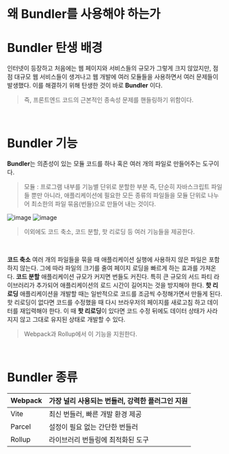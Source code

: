 # 왜 Bundler를 사용해야 하는가

# Bundler 탄생 배경
인터넷이 등장하고 처음에는 웹 페이지와 서비스들의 규모가 그렇게 크지 않았지만, 점점 대규모 웹 서비스들이 생겨나고 웹 개발에 여러 모듈들을 사용하면서 여러 문제들이 발생했다. 이를 해결하기 위해 탄생한 것이 바로 **Bundler** 이다.

  > 즉, 프론트엔드 코드의 근본적인 종속성 문제를 핸들링하기 위함이다.

  <br/>

  # Bundler 기능

  **Bundler**는 의존성이 있는 모듈 코드를 하나 혹은 여러 개의 파일로 만들어주는 도구이다.

  > 모듈 : 프로그램 내부를 기능별 단위로 분할한 부분
  > 즉, 단순히 자바스크립트 파일들 뿐만 아니라, 애플리케이션에 필요한 모든 종류의 파일들을 모듈 단위로 나누어 최소한의 파일 묶음(번들)으로 만들어 내는 것이다.

  ![image](https://github.com/user-attachments/assets/7619af1d-0302-4fa7-95b6-ff36c8461373)
  ![image](https://github.com/user-attachments/assets/d9f68205-5135-48fa-966e-8af91b6037f0)
  
  > 이외에도 코드 축소, 코드 분할, 핫 리로딩 등 여러 기능들을 제공한다.

  <br/>

  **코드 축소**
  여러 개의 파일들을 묶을 때 애플리케이션 실행에 사용하지 않은 파일은 포함하지 않는다. 그에 따라 파일의 크기를 줄여 페이지 로딩을 빠르게 하는 효과를 가져온다.
  **코드 분할**
  애플리케이션 규모가 커지면 번들도 커진다. 특히 큰 규모의 서드 파티 라이브러리가 추가되어 애플리케이션의 로드 시간이 길어지는 것을 방지해야 한다.
  **핫 리로딩**
  애플리케이션을 개발할 때는 일반적으로 코드를 조금씩 수정해가면서 만들게 된다. 핫 리로딩이 없다면 코드를 수정했을 때 다시 브라우저의 페이지를 새로고침 하고 데이터를 재입력해야 한다. 이 때 **핫 리로딩**이 있다면 코드 수정 뒤에도 데이터 상태가 사라지지 않고 그대로 유지된 상태로 개발할 수 있다.

  > Webpack과 Rollup에서 이 기능을 지원한다.

<br/>

# Bundler 종류

| Webpack | 가장 널리 사용되는 번들러, 강력한 플러그인 지원 |
| ------- | ----------------------------------------------- |
| Vite    | 최신 번들러, 빠른 개발 환경 제공                |
| Parcel  | 설정이 필요 없는 간단한 번들러                  |
| Rollup  | 라이브러리 번들링에 최적화된 도구               |
